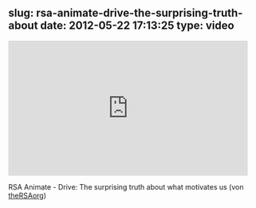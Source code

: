 slug: rsa-animate-drive-the-surprising-truth-about
date: 2012-05-22 17:13:25
type: video
---

<iframe width="480" height="270" src="http://www.youtube.com/embed/u6XAPnuFjJc?fs=1&feature=oembed" frameborder="0" allowfullscreen></iframe>

RSA Animate - Drive: The surprising truth about what motivates us (von [theRSAorg](http://www.youtube.com/watch?v=u6XAPnuFjJc))
